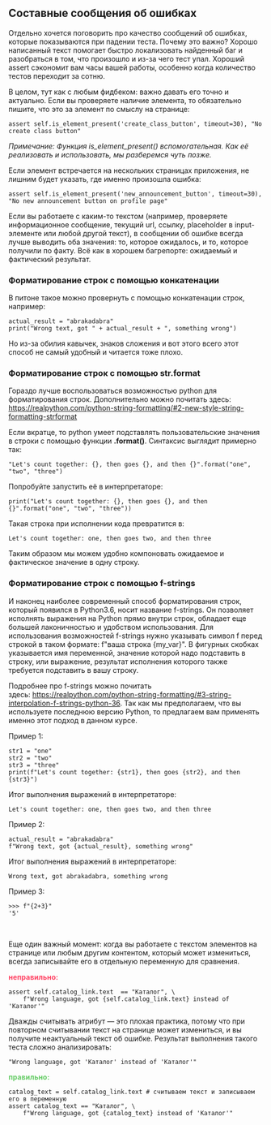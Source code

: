 <h2>Составные сообщения об ошибках&nbsp;</h2>

<p>Отдельно хочется поговорить про качество сообщений об ошибках, которые показываются при падении теста. Почему это важно?&nbsp;Хорошо написанный текст помогает быстро локализовать найденный баг и разобраться в том, что произошло и из-за чего тест упал. Хороший assert сэкономит вам часы вашей работы, особенно когда&nbsp;количество тестов переходит за сотню.</p>

<p>В целом, тут как с любым фидбеком:&nbsp;важно давать его точно и актуально. Если вы проверяете наличие элемента, то обязательно пишите,&nbsp;что это за элемент по смыслу на странице:&nbsp;</p>

<pre><code class="language-python hljs"><span class="hljs-keyword">assert</span> self.is_element_present(<span class="hljs-string">'create_class_button'</span>, timeout=<span class="hljs-number">30</span>), <span class="hljs-string">"No create class button"</span></code></pre>

<p><em>Примечание: Функция is_element_present() вспомогательная.&nbsp;Как её реализовать и использовать,&nbsp;мы разберемся чуть позжe.</em></p>

<p>Если элемент встречается на нескольких страницах приложения, не лишним будет указать, где именно произошла ошибка:&nbsp;</p>

<pre><code class="language-python hljs"><span class="hljs-keyword">assert</span> self.is_element_present(<span class="hljs-string">'new_announcement_button'</span>, timeout=<span class="hljs-number">30</span>), <span class="hljs-string">"No new announcement button on profile page"</span></code></pre>

<p>Если вы работаете с каким-то текстом (например, проверяете информационное&nbsp;сообщение, текущий url, ссылку, placeholder в input-элементе&nbsp;или любой другой текст), в сообщении об ошибке всегда лучше выводить оба значения: то, которое ожидалось, и то, которое получили по факту. Всё как в хорошем багрепорте: ожидаемый и фактический результат.</p>

<h3>Форматирование строк с помощью конкатенации</h3>

<p>В питоне такое можно провернуть с помощью конкатенации строк, например:</p>

<pre><code class="language-python hljs">actual_result = <span class="hljs-string">"abrakadabra"</span>
print(<span class="hljs-string">"Wrong text, got "</span> + actual_result + <span class="hljs-string">", something wrong"</span>)</code></pre>

<p>Но из-за обилия кавычек, знаков сложения и вот этого всего этот способ не самый удобный&nbsp;и читается тоже плохо.</p>

<h3>Форматирование строк с помощью str.format</h3>

<p>Гораздо лучше воспользоваться возможностью python для форматирования строк. Дополнительно можно почитать здесь: <a href="https://realpython.com/python-string-formatting/#2-new-style-string-formatting-strformat" rel="noopener noreferrer nofollow" target="_blank">https://realpython.com/python-string-formatting/#2-new-style-string-formatting-strformat</a></p>

<p>Если вкратце, то python умеет подставлять пользовательские значения в строки с помощью функции <strong>.format()</strong>. Синтаксис выглядит примерно так:</p>

<pre><code class="language-python hljs"><span class="hljs-string">"Let's count together: {}, then goes {}, and then {}"</span>.format(<span class="hljs-string">"one"</span>, <span class="hljs-string">"two"</span>, <span class="hljs-string">"three"</span>)</code></pre>

<p>Попробуйте запустить её в интерпретаторе:</p>

<pre><code class="language-python hljs">print(<span class="hljs-string">"Let's count together: {}, then goes {}, and then {}"</span>.format(<span class="hljs-string">"one"</span>, <span class="hljs-string">"two"</span>, <span class="hljs-string">"three"</span>))</code></pre>

<p>Такая строка при исполнении кода превратится в:&nbsp;</p>

<pre><code class="language-no-highlight hljs">Let's count together: one, then goes two, and then three</code></pre>

<p>Таким образом мы можем удобно компоновать ожидаемое и фактическое значение в одну строку.</p>

<h3>Форматирование строк с помощью f-strings</h3>

<p>И наконец наиболее современный&nbsp;способ форматирования строк, который появился в Python3.6, носит название f-strings. Он позволяет исполнять выражения на Python прямо&nbsp;внутри строк, обладает еще большей лаконичностью и удобством использования. Для использования возможностей&nbsp;f-strings нужно указывать символ f перед строкой в таком формате: f"ваша строка {my_var}". В фигурных скобках указывается имя переменной, значение которой надо подставить в строку,&nbsp;или выражение, результат исполнения которого также требуется подставить в вашу строку.</p>

<p>Подробнее про f-strings&nbsp;можно почитать здесь:&nbsp;<a href="https://realpython.com/python-string-formatting/#3-string-interpolation-f-strings-python-36" rel="noopener noreferrer nofollow" target="_blank">https://realpython.com/python-string-formatting/#3-string-interpolation-f-strings-python-36</a>. Так как мы предполагаем, что вы используете последнюю версию Python, то предлагаем вам применять именно этот подход&nbsp;в данном курсе.</p>

<p>Пример 1:</p>

<pre><code class="language-python hljs">str1 = <span class="hljs-string">"one"</span>
str2 = <span class="hljs-string">"two"</span>
str3 = <span class="hljs-string">"three"</span>
print(<span class="hljs-string">f"Let's count together: <span class="hljs-subst">{str1}</span>, then goes <span class="hljs-subst">{str2}</span>, and then <span class="hljs-subst">{str3}</span>"</span>)</code></pre>

<p>Итог выполнения выражений в интерпретаторе:</p>

<pre><code class="language-no-highlight hljs">Let's count together: one, then goes two, and then three</code></pre>

<p>Пример 2:</p>

<pre><code class="language-python hljs">actual_result = <span class="hljs-string">"abrakadabra"</span>
<span class="hljs-string">f"Wrong text, got <span class="hljs-subst">{actual_result}</span>, something wrong"</span>
</code></pre>

<p>Итог выполнения выражений в интерпретаторе:</p>

<pre><code class="language-no-highlight hljs">Wrong text, got abrakadabra, something wrong</code></pre>

<p>Пример 3:</p>

<pre><code class="language-no-highlight hljs">&gt;&gt;&gt; f"{2+3}"
'5'</code></pre>

<p>&nbsp;</p>

<p>Еще один важный момент: когда вы работаете с текстом элементов на странице&nbsp;или любым другим контентом, который может измениться, всегда записывайте его в отдельную переменную для сравнения.&nbsp;</p>

<p><span style="color: #ff4363;"><strong>неправильно:&nbsp;</strong></span></p>

<pre><code class="language-python hljs"><span class="hljs-keyword">assert</span> self.catalog_link.text  == <span class="hljs-string">"Каталог"</span>, \
    <span class="hljs-string">f"Wrong language, got <span class="hljs-subst">{self.catalog_link.text}</span> instead of 'Каталог'"</span> </code></pre>

<p>Дважды считывать атрибут — это плохая практика, потому что при повторном считывании&nbsp;текст на странице может&nbsp;измениться, и вы получите неактуальный текст об ошибке. Результат выполнения такого теста сложно анализировать:&nbsp;</p>

<pre><code class="language-python hljs"><span class="hljs-string">"Wrong language, got 'Каталог' instead of 'Каталог'"</span></code></pre>

<p><span style="color: #66cc66;"><strong>правильно:&nbsp;</strong></span></p>

<pre><code class="language-python hljs">catalog_text = self.catalog_link.text <span class="hljs-comment"># считываем текст и записываем его в переменную</span>
<span class="hljs-keyword">assert</span> catalog_text == <span class="hljs-string">"Каталог"</span>, \
    <span class="hljs-string">f"Wrong language, got <span class="hljs-subst">{catalog_text}</span> instead of 'Каталог'"</span>  </code></pre>